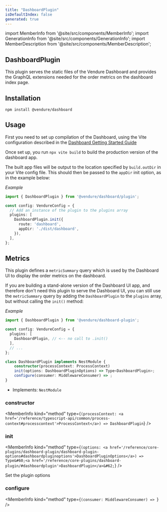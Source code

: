 ```yaml
---
title: "DashboardPlugin"
isDefaultIndex: false
generated: true
---
```

<!-- This file was generated from the Vendure source. Do not modify. Instead, re-run the "docs:build" script -->
import MemberInfo from '@site/src/components/MemberInfo';
import GenerationInfo from '@site/src/components/GenerationInfo';
import MemberDescription from '@site/src/components/MemberDescription';


## DashboardPlugin

<GenerationInfo sourceFile="packages/dashboard/plugin/dashboard.plugin.ts" sourceLine="101" packageName="@vendure/dashboard" />

This plugin serves the static files of the Vendure Dashboard and provides the
GraphQL extensions needed for the order metrics on the dashboard index page.

## Installation

`npm install @vendure/dashboard`

## Usage

First you need to set up compilation of the Dashboard, using the Vite configuration
described in the [Dashboard Getting Started Guide](/guides/extending-the-dashboard/getting-started/)

Once set up, you run `npx vite build` to build the production version of the dashboard app.

The built app files will be output to the location specified by `build.outDir` in your Vite
config file. This should then be passed to the `appDir` init option, as in the example below:

*Example*

```ts
import { DashboardPlugin } from '@vendure/dashboard/plugin';

const config: VendureConfig = {
  // Add an instance of the plugin to the plugins array
  plugins: [
    DashboardPlugin.init({
      route: 'dashboard',
      appDir: './dist/dashboard',
    }),
  ],
};
```

## Metrics

This plugin defines a `metricSummary` query which is used by the Dashboard UI to
display the order metrics on the dashboard.

If you are building a stand-alone version of the Dashboard UI app, and therefore
don't need this plugin to serve the Dashboard UI, you can still use the
`metricSummary` query by adding the `DashboardPlugin` to the `plugins` array,
but without calling the `init()` method:

*Example*

```ts
import { DashboardPlugin } from '@vendure/dashboard-plugin';

const config: VendureConfig = {
  plugins: [
    DashboardPlugin, // <-- no call to .init()
  ],
  // ...
};
```

```ts title="Signature"
class DashboardPlugin implements NestModule {
    constructor(processContext: ProcessContext)
    init(options: DashboardPluginOptions) => Type<DashboardPlugin>;
    configure(consumer: MiddlewareConsumer) => ;
}
```
* Implements: <code>NestModule</code>



<div className="members-wrapper">

### constructor

<MemberInfo kind="method" type={`(processContext: <a href='/reference/typescript-api/common/process-context#processcontext'>ProcessContext</a>) => DashboardPlugin`}   />


### init

<MemberInfo kind="method" type={`(options: <a href='/reference/core-plugins/dashboard-plugin/dashboard-plugin-options#dashboardpluginoptions'>DashboardPluginOptions</a>) => Type&#60;<a href='/reference/core-plugins/dashboard-plugin/#dashboardplugin'>DashboardPlugin</a>&#62;`}   />

Set the plugin options
### configure

<MemberInfo kind="method" type={`(consumer: MiddlewareConsumer) => `}   />




</div>
